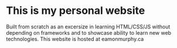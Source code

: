 # This is my personal website
Built from scratch as an excersize in learning HTML/CSS/JS without depending on frameworks and to showcase ability to learn new web technologies. This website is hosted at eamonmurphy.ca
